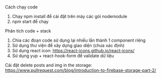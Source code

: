 Cách chạy code  
1. Chạy npm install để cài đặt trên máy các gói nodemodule
2. npm start để chạy 


Phân tích code + stack 
1. Chia các đoạn code sử dụng lại nhiều lần thành 1 component riêng
2. Sử dụng thư viện để xây dựng giao diện (chưa xác định)
3. Sử dụng react icon: https://react-icons.github.io/react-icons/
4. Sử dụng yup + react-hook-form để validate dữ liệu


Cài đặt delete posts and img in the storage: https://www.pullrequest.com/blog/introduction-to-firebase-storage-part-2/
